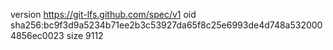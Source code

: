 version https://git-lfs.github.com/spec/v1
oid sha256:bc9f3d9a5234b71ee2b3c53927da65f8c25e6993de4d748a5320004856ec0023
size 9112

